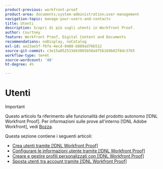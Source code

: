```yaml
---
product-previous: workfront-proof
product-area: documents;system-administration;user-management
navigation-topic: manage-your-users-and-contacts
title: Utenti
description: Scopri di più sugli utenti in Workfront Proof.
author: Courtney
feature: Workfront Proof, Digital Content and Documents
recommendations: noDisplay, noCatalog
exl-id: ae23ae5f-f6fe-4ecd-8480-b889ad76b512
source-git-commit: c3e15a052533d43065b50a9f56169b82f8dc3765
workflow-type: tm+mt
source-wordcount: '48'
ht-degree: 4%

---
```


# Utenti

>[!IMPORTANT]
>
>Questo articolo fa riferimento alle funzionalità del prodotto autonomo [!DNL Workfront Proof]. Per informazioni sulle prove all&#39;interno [!DNL Adobe Workfront], vedi [Bozza](../../../review-and-approve-work/proofing/proofing.md).

Questa sezione contiene i seguenti articoli:

* [Crea utenti tramite [!DNL Workfront Proof]](../../../workfront-proof/wp-mnguserscontacts/users/create-users.md)
* [Configurare le informazioni utente tramite [!DNL Workfront Proof]](../../../workfront-proof/wp-mnguserscontacts/users/configure-user-info.md)
* [Creare e gestire profili personalizzati con [!DNL Workfront Proof]](../../../workfront-proof/wp-mnguserscontacts/users/create-and-manage-custom-profiles.md)
* [Sposta utenti tra account tramite [!DNL Workfront Proof]](../../../workfront-proof/wp-mnguserscontacts/users/move-users-between-accounts.md)
